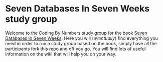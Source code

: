 Seven Databases In Seven Weeks study group
==========================================

Welcome to the Coding By Numbers study group for the book 
[Seven Databases In Seven Weeks](http://pragprog.com/book/rwdata/seven-databases-in-seven-weeks). 
Here you will (_eventually_) find everything you need in order to run a study group based on the book, 
simply have all the participants fork this repo and off you go. You will find lots of useful information
on the wiki that will help you on your way.

